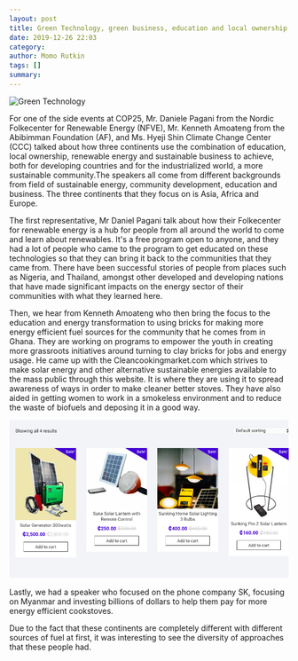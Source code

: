 ```yaml
---
layout: post
title: Green Technology, green business, education and local ownership - the road to achieving the SDGs @ COP 25 
date: 2019-12-26 22:03
category: 
author: Momo Rutkin 
tags: []
summary: 
---
```

![Green Technology](http://www.ecologicalblog.com/wp-content/uploads/2018/04/gt-2.jpg)

For one of the side events at COP25, Mr. Daniele Pagani from the Nordic Folkecenter for Renewable Energy (NFVE), Mr. Kenneth Amoateng from the Abibimman Foundation (AF), and Ms. Hyeji Shin Climate Change Center (CCC) talked about how three continents use the combination of education, local ownership, renewable energy and sustainable business to achieve, both for developing countries and for the industrialized world, a more sustainable community.The speakers all come from different backgrounds from field of sustainable energy, community development, education and business. The three continents that they focus on is Asia, Africa and Europe. 

The first representative, Mr Daniel Pagani talk about how their Folkecenter for renewable energy is a hub for people from all around the world to come and learn about renewables. It's a free program open to anyone, and they had a lot of people who came to the program to get educated on these technologies so that they can bring it back to the communities that they came from. There have been successful stories of people from places such as Nigeria, and Thailand, amongst other developed and developing nations that have made significant impacts on the energy sector of their communities with what they learned here. 

Then, we hear from Kenneth Amoateng who then bring the focus to the education and energy transformation to using bricks for making more energy efficient fuel sources for the community that he comes from in Ghana. They are working on programs to empower the youth in creating more grassroots initiatives around turning to clay bricks for jobs and energy usage. He came up with the Cleancookingmarket.com which strives to make solar energy and other alternative sustainable energies available to the mass public through this website. It is where they are using it to spread awareness of ways in order to make cleaner better stoves. They have also aided in getting women to work in a smokeless environment and to reduce the waste of biofuels and deposing it in a good way. 

![THe website for clean cooking](/img/kk.png)

Lastly, we had a speaker who focused on the phone company SK, focusing on Myanmar and investing billions of dollars to help them pay for more energy efficient cookstoves. 

Due to the fact that these continents are completely different with different sources of fuel at first, it was interesting to see the diversity of approaches that these people had. 



